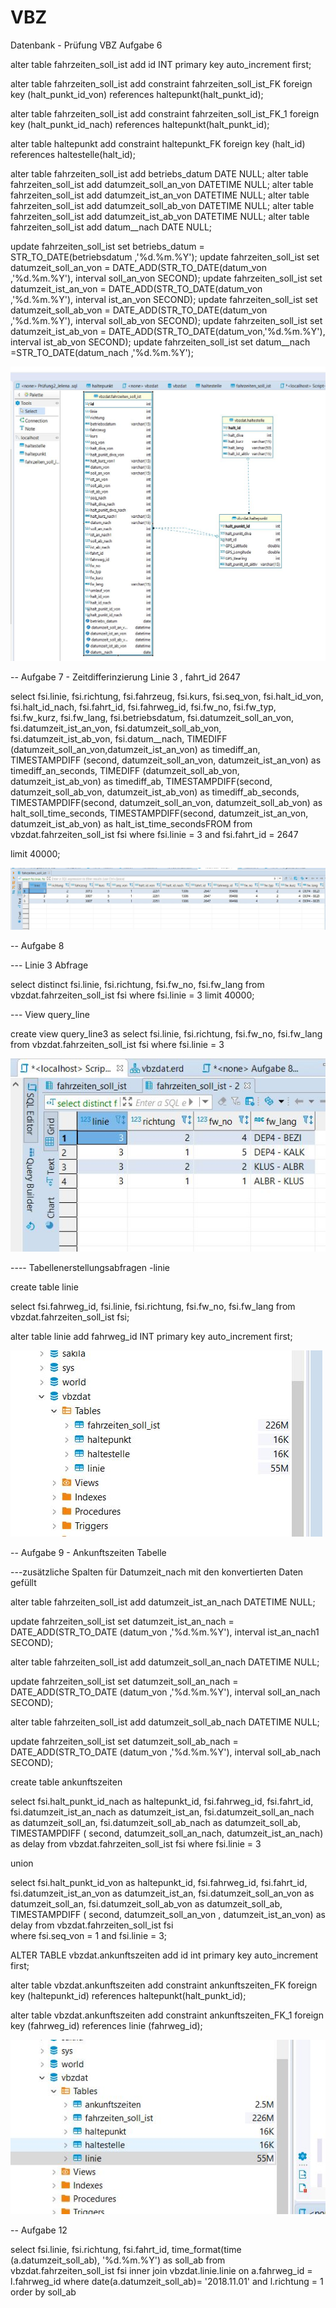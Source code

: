 # VBZ
Datenbank - Prüfung VBZ
  Aufgabe 6 
  
alter table fahrzeiten_soll_ist add id INT primary key auto_increment first; 


alter table fahrzeiten_soll_ist add constraint fahrzeiten_soll_ist_FK foreign key
(halt_punkt_id_von) references haltepunkt(halt_punkt_id);

alter table fahrzeiten_soll_ist add constraint fahrzeiten_soll_ist_FK_1 foreign key
(halt_punkt_id_nach) references haltepunkt(halt_punkt_id);

alter table haltepunkt add constraint haltepunkt_FK foreign key (halt_id)
references haltestelle(halt_id);

alter table fahrzeiten_soll_ist add betriebs_datum DATE NULL; 
alter table fahrzeiten_soll_ist add datumzeit_soll_an_von DATETIME NULL; 
alter table fahrzeiten_soll_ist add datumzeit_ist_an_von DATETIME NULL; 
alter table fahrzeiten_soll_ist add datumzeit_soll_ab_von DATETIME NULL;
alter table fahrzeiten_soll_ist add datumzeit_ist_ab_von DATETIME NULL; 
alter table fahrzeiten_soll_ist add datum__nach DATE NULL;


update fahrzeiten_soll_ist set betriebs_datum = STR_TO_DATE(betriebsdatum ,'%d.%m.%Y');
update fahrzeiten_soll_ist set datumzeit_soll_an_von = DATE_ADD(STR_TO_DATE(datum_von ,'%d.%m.%Y'), interval soll_an_von SECOND);
update fahrzeiten_soll_ist set datumzeit_ist_an_von = DATE_ADD(STR_TO_DATE(datum_von ,'%d.%m.%Y'), interval ist_an_von SECOND);
update fahrzeiten_soll_ist set datumzeit_soll_ab_von = DATE_ADD(STR_TO_DATE(datum_von ,'%d.%m.%Y'), interval soll_ab_von SECOND);
update fahrzeiten_soll_ist set datumzeit_ist_ab_von = DATE_ADD(STR_TO_DATE(datum_von,'%d.%m.%Y'), interval ist_ab_von SECOND);
update fahrzeiten_soll_ist set datum__nach =STR_TO_DATE(datum_nach ,'%d.%m.%Y');


![What is this](ER_Diagramm.JPG)





-- Aufgabe 7 - Zeitdifferinzierung  Linie 3 , fahrt_id 2647

select
    fsi.linie,
    fsi.richtung,
    fsi.fahrzeug,
    fsi.kurs,
    fsi.seq_von,
    fsi.halt_id_von,
    fsi.halt_id_nach,
    fsi.fahrt_id,
    fsi.fahrweg_id,
    fsi.fw_no,
    fsi.fw_typ,
    fsi.fw_kurz,
    fsi.fw_lang,
    fsi.betriebsdatum,
    fsi.datumzeit_soll_an_von,
    fsi.datumzeit_ist_an_von,
    fsi.datumzeit_soll_ab_von,
    fsi.datumzeit_ist_ab_von,
    fsi.datum__nach,
    TIMEDIFF (datumzeit_soll_an_von,datumzeit_ist_an_von) as timediff_an,
    TIMESTAMPDIFF (second, datumzeit_soll_an_von, datumzeit_ist_an_von) as timediff_an_seconds,
    TIMEDIFF (datumzeit_soll_ab_von, datumzeit_ist_ab_von) as timediff_ab,
    TIMESTAMPDIFF(second, datumzeit_soll_ab_von, datumzeit_ist_ab_von) as timediff_ab_seconds,
    TIMESTAMPDIFF(second, datumzeit_soll_an_von, datumzeit_soll_ab_von) as halt_soll_time_seconds,
    TIMESTAMPDIFF(second, datumzeit_ist_an_von, datumzeit_ist_ab_von) as halt_ist_time_secondsFROM
from
   vbzdat.fahrzeiten_soll_ist fsi 
where
    fsi.linie = 3
    and fsi.fahrt_id = 2647
    
limit 40000;


![What is this](Aufgabe_7_linie_3.JPG)

-- Aufgabe 8 

--- Linie 3 Abfrage

select distinct
    fsi.linie,
    fsi.richtung,
    fsi.fw_no,
    fsi.fw_lang 
from
    vbzdat.fahrzeiten_soll_ist fsi
where
    fsi.linie = 3
limit 40000;

--- View query_line 

create view query_line3
as select 
    fsi.linie,
    fsi.richtung,
    fsi.fw_no,
    fsi.fw_lang
from 
   vbzdat.fahrzeiten_soll_ist fsi
where 
    fsi.linie = 3
    
  ![What is this](Aufgabe8_Linie_3.JPG)
  
    
  ---- Tabellenerstellungsabfragen -linie
    
 create table linie 

select 
     fsi.fahrweg_id,
     fsi.linie,
     fsi.richtung,
     fsi.fw_no,
     fsi.fw_lang
from
    vbzdat.fahrzeiten_soll_ist fsi;
   
 alter  table linie add fahrweg_id INT primary key auto_increment first;  
   
   ![What is this](Tabelle_linie.JPG)   
   
   
   
-- Aufgabe 9 - Ankunftszeiten Tabelle 

---zusätzliche Spalten für Datumzeit_nach mit den konvertierten Daten gefüllt

alter table fahrzeiten_soll_ist add datumzeit_ist_an_nach DATETIME NULL;

update fahrzeiten_soll_ist set datumzeit_ist_an_nach = DATE_ADD(STR_TO_DATE
(datum_von ,'%d.%m.%Y'), interval ist_an_nach1 SECOND);

alter table fahrzeiten_soll_ist add datumzeit_soll_an_nach DATETIME NULL;

update fahrzeiten_soll_ist set datumzeit_soll_an_nach = DATE_ADD(STR_TO_DATE
(datum_von ,'%d.%m.%Y'), interval soll_an_nach SECOND);

alter table fahrzeiten_soll_ist add datumzeit_soll_ab_nach DATETIME NULL;

update fahrzeiten_soll_ist set datumzeit_soll_ab_nach = DATE_ADD(STR_TO_DATE
(datum_von ,'%d.%m.%Y'), interval soll_ab_nach SECOND);

create table ankunftszeiten 

select 
     fsi.halt_punkt_id_nach as haltepunkt_id,
     fsi.fahrweg_id,
     fsi.fahrt_id,
     fsi.datumzeit_ist_an_nach as datumzeit_ist_an,
     fsi.datumzeit_soll_an_nach as datumzeit_soll_an,
     fsi.datumzeit_soll_ab_nach as datumzeit_soll_ab,
     TIMESTAMPDIFF ( second, datumzeit_soll_an_nach, datumzeit_ist_an_nach)
     as delay
from 
    vbzdat.fahrzeiten_soll_ist fsi
where 
    fsi.linie = 3
         
 union   

select 
     fsi.halt_punkt_id_von as haltepunkt_id,
     fsi.fahrweg_id,
     fsi.fahrt_id,
     fsi.datumzeit_ist_an_von as datumzeit_ist_an,
     fsi.datumzeit_soll_an_von as datumzeit_soll_an,
     fsi.datumzeit_soll_ab_von as datumzeit_soll_ab,
     TIMESTAMPDIFF ( second, datumzeit_soll_an_von , datumzeit_ist_an_von)
     as delay
from 
    vbzdat.fahrzeiten_soll_ist fsi  
where 
      fsi.seq_von = 1
      and fsi.linie  = 3;


ALTER TABLE vbzdat.ankunftszeiten add id int primary key auto_increment first;

alter table vbzdat.ankunftszeiten add constraint ankunftszeiten_FK 
foreign key (haltepunkt_id) references haltepunkt(halt_punkt_id);

alter table vbzdat.ankunftszeiten  add constraint ankunftszeiten_FK_1 foreign key
(fahrweg_id) references linie (fahrweg_id);

![What is this](Aufgabe_9.JPG)   


-- Aufgabe 12
    
    
select
      fsi.linie,
      fsi.richtung,
      fsi.fahrt_id,
      time_format(time (a.datumzeit_soll_ab), '%d.%m.%Y') as soll_ab
from 
     vbzdat.fahrzeiten_soll_ist fsi 
 inner join vbzdat.linie.linie on 
     a.fahrweg_id = l.fahrweg_id
where date(a.datumzeit_soll_ab)= '2018.11.01' and l.richtung = 1 
order by soll_ab 
